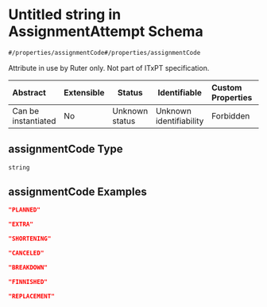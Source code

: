 # Untitled string in AssignmentAttempt Schema

```txt
#/properties/assignmentCode#/properties/assignmentCode
```

Attribute in use by Ruter only. Not part of ITxPT specification.


| Abstract            | Extensible | Status         | Identifiable            | Custom Properties | Additional Properties | Access Restrictions | Defined In                                                                                                  |
| :------------------ | ---------- | -------------- | ----------------------- | :---------------- | --------------------- | ------------------- | ----------------------------------------------------------------------------------------------------------- |
| Can be instantiated | No         | Unknown status | Unknown identifiability | Forbidden         | Allowed               | none                | [assignment-attempt.json\*](../../schema/driver-interaction/assignment-attempt.json "open original schema") |

## assignmentCode Type

`string`

## assignmentCode Examples

```json
"PLANNED"
```

```json
"EXTRA"
```

```json
"SHORTENING"
```

```json
"CANCELED"
```

```json
"BREAKDOWN"
```

```json
"FINNISHED"
```

```json
"REPLACEMENT"
```
